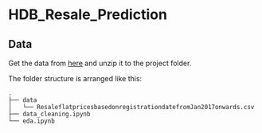 # HDB_Resale_Prediction

## Data
Get the data from [here](https://data.gov.sg/datasets/d_8b84c4ee58e3cfc0ece0d773c8ca6abc/view) and unzip it to the project folder.

The folder structure is arranged like this:

```
.
├── data
│   └── ResaleflatpricesbasedonregistrationdatefromJan2017onwards.csv
├── data_cleaning.ipynb
└── eda.ipynb
```